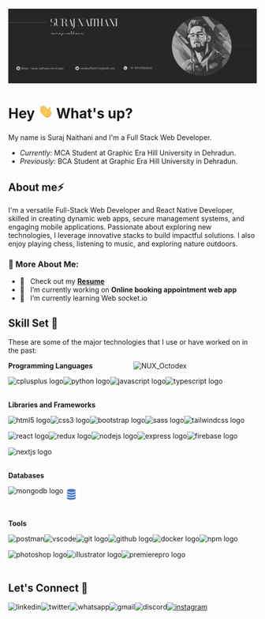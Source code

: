 [<img src="./banner.png" alt="👋 Hi there! I'm Suraj Naithani" title="👋 Hi there! I'm Suraj Naithani"/>](https://suraj-nathani.vercel.app/)

###

<h1 align="left">Hey <img  src="https://raw.githubusercontent.com/ABSphreak/ABSphreak/master/gifs/Hi.gif" width="30px"> What's up?</h1>

###

<p align="left">My name is Suraj Naithani and I'm a Full Stack Web Developer.</p>

- <i>Currently:</i> MCA Student at Graphic Era Hill University in Dehradun. 
- <i>Previously:</i> BCA Student at Graphic Era Hill University in Dehradun.

###

## About me⚡

<p>I'm a versatile Full-Stack Web Developer and React Native Developer, skilled in creating dynamic web apps, secure management systems, and engaging mobile applications. Passionate about exploring new technologies, I leverage innovative stacks to build impactful solutions. I also enjoy playing chess, listening to music, and exploring nature outdoors.</p>

### 🧐 More About Me:

- 📝 &nbsp; Check out my **[Resume](https://drive.google.com/file/d/1F7r0LIDsN5JAWnPH5CbwiQ4Dj2BOf2ja/view?usp=sharing)**
- 🔭 &nbsp; I’m currently working on **Online booking appointment web app**
- 🌱 &nbsp; I’m currently learning Web socket.io 

###

## Skill Set :muscle:

These are some of the major technologies that I use or have worked on in the past:

<!--
-->
<img align="right" src="https://user-images.githubusercontent.com/74038190/212741999-016fddbd-617a-4448-8042-0ecf907aea25.gif" width="250" alt="NUX_Octodex">

**Programming Languages**
<div>
  <img align='left' src="https://cdn.jsdelivr.net/gh/devicons/devicon/icons/cplusplus/cplusplus-original.svg" height="32" alt="cplusplus logo" title="C++"/>
  <img align='left' src="https://cdn.jsdelivr.net/gh/devicons/devicon/icons/python/python-original.svg" height="32" alt="python logo" title="Python" />
  <img align='left' src="https://cdn.jsdelivr.net/gh/devicons/devicon/icons/javascript/javascript-original.svg" height="32" alt="javascript logo" title="JavaScript" />
  <img src="https://cdn.jsdelivr.net/gh/devicons/devicon/icons/typescript/typescript-original.svg" height="32" alt="typescript logo" title="TypeScript" />
</div>&nbsp;


**Libraries and Frameworks**
<div align="left">
  <img align='left' src="https://cdn.jsdelivr.net/gh/devicons/devicon/icons/html5/html5-original.svg" height="32" alt="html5 logo"  title="HTML"/>
  <img align='left' src="https://cdn.jsdelivr.net/gh/devicons/devicon/icons/css3/css3-original.svg" height="32" alt="css3 logo"  title="CSS"/>
  <img align='left' src="https://cdn.jsdelivr.net/gh/devicons/devicon/icons/bootstrap/bootstrap-original.svg" height="32" alt="bootstrap logo" title="Bootstrap" />
  <img align='left' src="https://cdn.jsdelivr.net/gh/devicons/devicon/icons/sass/sass-original.svg" height="32" alt="sass logo" title="Sass" />
  <img align='left' src="https://www.vectorlogo.zone/logos/tailwindcss/tailwindcss-icon.svg" height="32" alt="tailwindcss logo" title="Tailwind" />
  <img align='left' src="https://cdn.jsdelivr.net/gh/devicons/devicon/icons/react/react-original.svg" height="32" alt="react logo" title="React" />
  <img align='left' src="https://cdn.jsdelivr.net/gh/devicons/devicon/icons/redux/redux-original.svg" height="32" alt="redux logo" title="Redux" />
  <img align='left' src="https://cdn.jsdelivr.net/gh/devicons/devicon/icons/nodejs/nodejs-original.svg" height="32" alt="nodejs logo" title="Node.Js" />
  <img align='left' src="https://cdn.jsdelivr.net/gh/devicons/devicon/icons/express/express-original.svg" height="32" alt="express logo" title="Express.Js" />
  <img align='left' src="https://cdn.jsdelivr.net/gh/devicons/devicon/icons/firebase/firebase-plain.svg" height="32" alt="firebase logo" title="Firebase" />
  <img src="https://cdn.jsdelivr.net/gh/devicons/devicon/icons/nextjs/nextjs-original.svg" height="32" alt="nextjs logo" title="Next.Js" />
</div>&nbsp;

**Databases**
<div> 
  <img align='left' src="https://cdn.jsdelivr.net/gh/devicons/devicon/icons/mongodb/mongodb-original.svg" height="32" alt="mongodb logo" title="MongoDB" />
  <img src="https://raw.githubusercontent.com/github/explore/master/topics/sql/sql.png" height="32" alt="mysql logo" title="SQL" />
</div>&nbsp;

**Tools**
<div> 
  <img align='left' src="https://www.vectorlogo.zone/logos/getpostman/getpostman-icon.svg" alt="postman" height="32" title="Postman"/>
  <img align='left' src="https://cdn.jsdelivr.net/gh/devicons/devicon/icons/vscode/vscode-original.svg" alt="vscode" height="32" title="Vscode"/>
  <img align='left' src="https://cdn.jsdelivr.net/gh/devicons/devicon/icons/git/git-original.svg" height="32" alt="git logo" title="Git" />
  <img align='left' src="https://cdn.jsdelivr.net/gh/devicons/devicon/icons/github/github-original.svg" height="32" alt="github logo" title="GitHub" />
  <img align='left' src="https://cdn.jsdelivr.net/gh/devicons/devicon/icons/docker/docker-original.svg" height="32" alt="docker logo" title="Docker" />
  <img align="left" src="https://cdn.jsdelivr.net/gh/devicons/devicon/icons/npm/npm-original-wordmark.svg" height="32" alt="npm logo" title="NPM" />
  <img align='left' src="https://cdn.jsdelivr.net/gh/devicons/devicon/icons/photoshop/photoshop-plain.svg" height="32" alt="photoshop logo" title="Photoshop" />
  <img align='left' src="https://cdn.jsdelivr.net/gh/devicons/devicon/icons/illustrator/illustrator-plain.svg" height="32" alt="illustrator logo" title="Illustrator" />
  <img src="https://cdn.jsdelivr.net/gh/devicons/devicon/icons/premierepro/premierepro-plain.svg" height="32" alt="premierepro logo" title="Premiere Pro" />
</div>&nbsp;

###

## Let's Connect :handshake:

<div>
  <a href="https://www.linkedin.com/in/suraj-nathani/" target="_blank">
   <img align='left' height="32" alt="linkedin" src="https://cdn2.iconfinder.com/data/icons/social-media-2285/512/1_Linkedin_unofficial_colored_svg-512.png" title="LinkedIn" /> 
  </a>
  <a href="https://x.com/SurajNathani318" target="_blank">
   <img align='left' height="32" alt="twitter" src="https://cdn2.iconfinder.com/data/icons/social-media-2285/512/1_Twitter3_colored_svg-512.png" title="Twitter"/>
  </a>
  <a href="https://api.whatsapp.com/send?phone=9045986868" target="_blank">
   <img align='left' height="32" alt="whatsapp" src="https://cdn2.iconfinder.com/data/icons/social-media-2285/512/1_Whatsapp2_colored_svg-512.png" title="Whatsapp"/>
  </a>
  <a href="mailto:surajnathani4@gmail.com" target="_blank">
   <img align='left' height="32" alt="gmail" src="https://cdn4.iconfinder.com/data/icons/logos-brands-in-colors/48/google-gmail-512.png" title="Gmail"/>
  </a>
  <a href="https://discord.com/users/1051375764370636891" target="_blank">
   <img align='left' height="32" alt="discord" src="https://cdn2.iconfinder.com/data/icons/gaming-platforms-squircle/250/discord_squircle-512.png" title="Discord"/>
  </a>
  <a href="https://www.instagram.com/suraj_naithani_/" target="_blank">
   <img height="32" alt="instagram" src="https://cdn2.iconfinder.com/data/icons/social-media-2285/512/1_Instagram_colored_svg_1-512.png" title="Instagram"/>
  </a>
</div>

###

 <!--- 
<p align="center">
   <img src="https://raw.githubusercontent.com/mayhemantt/mayhemantt/Update/svg/Bottom.svg" alt="Github Stats" />
</p>
 ---> 

 <!--- 
 <img alt="snake eating my contributions" src="https://github.com/Surajnathani/Surajnathani/blob/output/github-contribution-grid-snake.svg"/>
 ---> 
